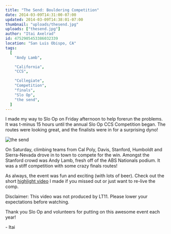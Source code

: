 ```yaml
---
title: "The Send: Bouldering Competition"
date: 2014-03-09T14:31:00-07:00
updated: 2014-03-09T14:38:01-07:00
thumbnail: "uploads/thesend.jpg"
uploads: ["thesend.jpg"]
author: "Itai Axelrad"
id: 4752905453386032339
location: "San Luis Obispo, CA"
tags:
  [
    "Andy Lamb",

    "California",
    "CCS",

    "Collegiate",
    "Competition",
    "finals",
    "Slo Op",
    "the send",
  ]
---
```


I made my way to Slo Op on Friday afternoon to help forerun the problems. It was t-minus 15 hours until the annual Slo Op CCS Competition began. The routes were looking great, and the finalists were in for a surprising dyno!

![the send](uploads/thesend.jpg)

On Saturday, climbing teams from Cal Poly, Davis, Stanford, Humboldt and Sierra-Nevada drove in to town to compete for the win. Amongst the Stanford crowd was Andy Lamb, fresh off of the ABS Nationals podium. It was a stiff competition with some crazy finals routes!

As always, the event was fun and exciting (with lots of beer). Check out the short [highlight video](https://www.youtube.com/watch?v=DxJ3QNgdRh8) I made if you missed out or just want to re-live the comp.

Disclaimer: This video was not produced by LT11. Please lower your expectations before watching.

Thank you Slo Op and volunteers for putting on this awesome event each year!

\- Itai
